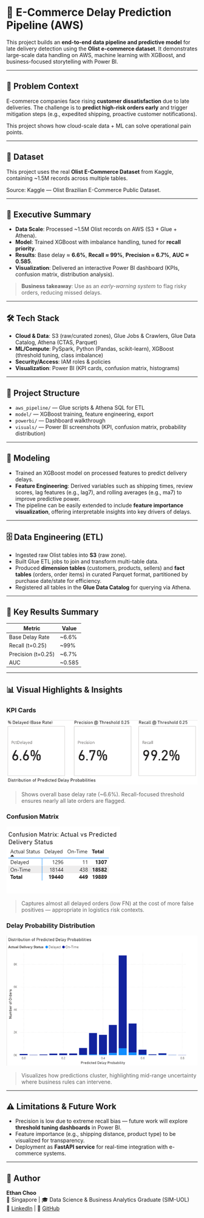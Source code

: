 # 🚚 E-Commerce Delay Prediction Pipeline (AWS) 

This project builds an **end-to-end data pipeline and predictive model** for late delivery detection using the **Olist e-commerce dataset**. It demonstrates large-scale data handling on AWS, machine learning with XGBoost, and business-focused storytelling with Power BI.

---

## 💼 Problem Context

E-commerce companies face rising **customer dissatisfaction** due to late deliveries. The challenge is to **predict high-risk orders early** and trigger mitigation steps (e.g., expedited shipping, proactive customer notifications).

This project shows how cloud-scale data + ML can solve operational pain points.

---

## 📂 Dataset

This project uses the real **Olist E-Commerce Dataset** from Kaggle, containing ~1.5M records across multiple tables.

Source: Kaggle — Olist Brazilian E-Commerce Public Dataset.

---

## 📌 Executive Summary

- **Data Scale**: Processed ~1.5M Olist records on AWS (S3 + Glue + Athena).  
- **Model**: Trained XGBoost with imbalance handling, tuned for **recall priority**.  
- **Results**: Base delay ≈ **6.6%**, **Recall ≈ 99%**, **Precision ≈ 6.7%**, **AUC ≈ 0.585**.  
- **Visualization**: Delivered an interactive Power BI dashboard (KPIs, confusion matrix, distribution analysis).  

> **Business takeaway**: Use as an *early-warning system* to flag risky orders, reducing missed delays.

---

## 🛠️ Tech Stack

- **Cloud & Data**: S3 (raw/curated zones), Glue Jobs & Crawlers, Glue Data Catalog, Athena (CTAS, Parquet)
- **ML/Compute**: PySpark, Python (Pandas, scikit-learn), XGBoost (threshold tuning, class imbalance)
- **Security/Access**: IAM roles & policies
- **Visualization**: Power BI (KPI cards, confusion matrix, histograms)

---

## 📁 Project Structure

- `aws_pipeline/` — Glue scripts & Athena SQL for ETL  
- `model/` — XGBoost training, feature engineering, export  
- `powerbi/` — Dashboard walkthrough  
- `visuals/` — Power BI screenshots (KPI, confusion matrix, probability distribution)
  
--- 

## 🧠 Modeling  
- Trained an XGBoost model on processed features to predict delivery delays.  
- **Feature Engineering**: Derived variables such as shipping times, review scores, lag features (e.g., lag7), and rolling averages (e.g., ma7) to improve predictive power.  
- The pipeline can be easily extended to include **feature importance visualization**, offering interpretable insights into key drivers of delays.

--- 

## 🗄️ Data Engineering (ETL)

- Ingested raw Olist tables into **S3** (raw zone).  
- Built Glue ETL jobs to join and transform multi-table data.  
- Produced **dimension tables** (customers, products, sellers) and **fact tables** (orders, order items) in curated Parquet format, partitioned by purchase date/state for efficiency.  
- Registered all tables in the **Glue Data Catalog** for querying via Athena.

---

## 🌟 Key Results Summary

| Metric                  | Value   |
|--------------------------|---------|
| Base Delay Rate          | ~6.6%   |
| Recall (t=0.25)          | ~99%    |
| Precision (t=0.25)       | ~6.7%   |
| AUC                      | ~0.585  |

---

## 📊 Visual Highlights & Insights

### KPI Cards
![KPI and Metrics](visuals/KPI_and_metrics.png) 
> Shows overall base delay rate (~6.6%). Recall-focused threshold ensures nearly all late orders are flagged.

### Confusion Matrix
![Confusion Matrix](visuals/Confusion_matrix.png)
> Captures almost all delayed orders (low FN) at the cost of more false positives — appropriate in logistics risk contexts.

### Delay Probability Distribution
![Distribution of Predicted Delay Probabilities](visuals/Distribution_of_predicted_delay_probabilities.png)
> Visualizes how predictions cluster, highlighting mid-range uncertainty where business rules can intervene.

---

## ⚠️ Limitations & Future Work

- Precision is low due to extreme recall bias — future work will explore **threshold tuning dashboards** in Power BI.  
- Feature importance (e.g., shipping distance, product type) to be visualized for transparency.  
- Deployment as **FastAPI service** for real-time integration with e-commerce systems.  

---

## 🔗 Author

**Ethan Choo**  
📍 Singapore | 🎓 Data Science & Business Analytics Graduate (SIM-UOL)  
🔗 [LinkedIn](https://www.linkedin.com/in/ethanchoo5/) | 🔗 [GitHub](https://github.com/ethan-analytics)
